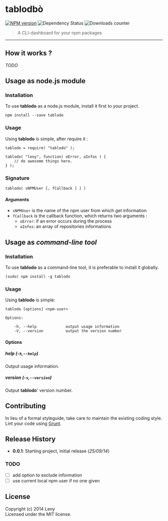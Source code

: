 # tablodbò

[![NPM version](http://img.shields.io/npm/v/tablodo.svg)](https://www.npmjs.org/package/tablodo) ![Dependency Status](https://david-dm.org/leny/tablodo.svg) ![Downloads counter](http://img.shields.io/npm/dm/tablodo.svg)

> A CLI-dashboard for your npm packages

* * *

## How it works ?

_TODO_

## Usage as node.js module

### Installation

To use **tablodo** as a node.js module, install it first to your project.

    npm install --save tablodo
    
### Usage

Using **tablodo** is simple, after require it : 

    tablodo = require( "tablodo" );
    
    tablodo( "leny", function( oError, aInfos ) {
        // do awesome things here.
    } );
    
### Signature

    tablodo( sNPMUser [, fCallback ] ] )
    
#### Arguments

- `sNPMUser` is the name of the npm user from which get information 
- `fCallback` is the callback function, which returns two arguments : 
    - `oError`: if an error occurs during the process
    - `aInfos`: an array of repositories informations
    
## Usage as *command-line tool*

### Installation

To use **tablodo** as a command-line tool, it is preferable to install it globally.

    (sudo) npm install -g tablodo

### Usage

Using **tablodo** is simple: 

    tablodo [options] <npm-user>
    
    Options:

        -h, --help             output usage information
        -V, --version          output the version number
    
#### Options

##### help (`-h`,`--help`)

Output usage information.

##### version (`-v`,`--version`)

Output **tablodo**' version number.

## Contributing

In lieu of a formal styleguide, take care to maintain the existing coding style. Lint your code using [Grunt](http://gruntjs.com/).

## Release History

* **0.0.1**: Starting project, initial release (*25/09/14*)

### TODO
    
- [ ] add option to exclude information
- [ ] use current local npm user if no one given

## License
Copyright (c) 2014 Leny  
Licensed under the MIT license.
